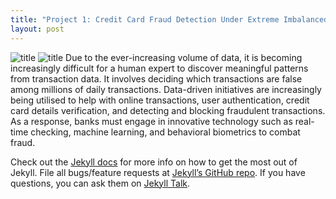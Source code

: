 ```yaml
---
title: "Project 1: Credit Card Fraud Detection Under Extreme Imbalanced Data"
layout: post
---
```

![title](https://github.com/sarahsobri97/sarahportfolio.github.io/blob/master/assets/credit%20card%20fraud%20picture.jpeg)
![title](https://raw.githubusercontent.com/sarahsobri97/sarahportfolio.github.io/master/assets/credit%20card%20fraud%20picture.jpeg)
Due to the ever-increasing volume of data, it is becoming increasingly difficult for a human expert to discover meaningful patterns from transaction data. It involves deciding which transactions are false among millions of daily transactions. Data-driven initiatives are increasingly being utilised to help with online transactions, user authentication, credit card details verification, and detecting and blocking fraudulent transactions. As a response, banks must engage in innovative technology such as real-time checking, machine learning, and behavioral biometrics to combat fraud.




Check out the [Jekyll docs][jekyll-docs] for more info on how to get the most out of Jekyll. File all bugs/feature requests at [Jekyll’s GitHub repo][jekyll-gh]. If you have questions, you can ask them on [Jekyll Talk][jekyll-talk].

[jekyll-docs]: http://jekyllrb.com/docs/home
[jekyll-gh]:   https://github.com/jekyll/jekyll
[jekyll-talk]: https://talk.jekyllrb.com/
